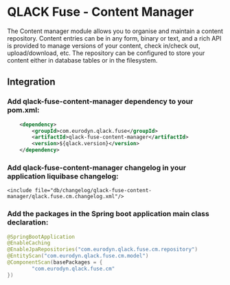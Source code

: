 # QLACK Fuse - Content Manager

The Content manager module allows you to organise and maintain a content repository. Content entries can be in any form, binary or text, and a rich API is provided to manage versions of your content, check in/check out, upload/download, etc. The repository can be configured to store your content either in database tables or in the filesystem.

## Integration

### Add qlack-fuse-content-manager dependency to your pom.xml:
```xml
    <dependency>
        <groupId>com.eurodyn.qlack.fuse</groupId>
        <artifactId>qlack-fuse-content-manager</artifactId>
        <version>${qlack.version}</version>
    </dependency>
```

### Add qlack-fuse-content-manager changelog in your application liquibase changelog:
```
<include file="db/changelog/qlack-fuse-content-manager/qlack.fuse.cm.changelog.xml"/>
```

### Add the packages in the Spring boot application main class declaration:
```java
@SpringBootApplication
@EnableCaching
@EnableJpaRepositories("com.eurodyn.qlack.fuse.cm.repository")
@EntityScan("com.eurodyn.qlack.fuse.cm.model")
@ComponentScan(basePackages = {
        "com.eurodyn.qlack.fuse.cm"
})
```
